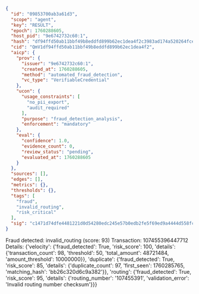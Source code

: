 ```json
{
  "id": "09853700ab3a61d3",
  "scope": "agent",
  "key": "RESULT",
  "epoch": 1760288605,
  "host_pid": "9e6742732c60:1",
  "hash": "df94ffd50ab11bbf49b8eddfd899b62ec1dea4f2c3983ad174a520264fceffc6",
  "cid": "QmV1df94ffd50ab11bbf49b8eddfd899b62ec1dea4f2",
  "aicp": {
    "prov": {
      "issuer": "9e6742732c60:1",
      "created_at": 1760288605,
      "method": "automated_fraud_detection",
      "vc_type": "VerifiableCredential"
    },
    "ucon": {
      "usage_constraints": [
        "no_pii_export",
        "audit_required"
      ],
      "purpose": "fraud_detection_analysis",
      "enforcement": "mandatory"
    },
    "eval": {
      "confidence": 1.0,
      "evidence_count": 0,
      "review_status": "pending",
      "evaluated_at": 1760288605
    }
  },
  "sources": [],
  "edges": [],
  "metrics": {},
  "thresholds": {},
  "tags": [
    "fraud",
    "invalid_routing",
    "risk_critical"
  ],
  "sig": "c1471d74dfe4481221d0d54280edc245e57b0edb2fe5f69ed9a4444d558fcbe7"
}
```

Fraud detected: invalid_routing (score: 93)
Transaction: 107455396447712
Details: {'velocity': {'fraud_detected': True, 'risk_score': 100, 'details': {'transaction_count': 98, 'threshold': 50, 'total_amount': 48721484, 'amount_threshold': 10000000}}, 'duplicate': {'fraud_detected': True, 'risk_score': 85, 'details': {'duplicate_count': 97, 'first_seen': 1760285765, 'matching_hash': 'bb26c320d6c9a382'}}, 'routing': {'fraud_detected': True, 'risk_score': 95, 'details': {'routing_number': '107455391', 'validation_error': 'Invalid routing number checksum'}}}